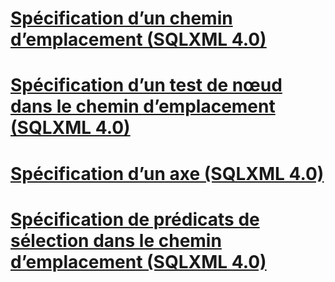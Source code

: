 # [Spécification d’un chemin d’emplacement (SQLXML 4.0)](specifying-a-location-path-sqlxml-4-0.md)
# [Spécification d’un test de nœud dans le chemin d’emplacement (SQLXML 4.0)](specifying-a-node-test-in-the-location-path-sqlxml-4-0.md)
# [Spécification d’un axe (SQLXML 4.0)](specifying-an-axis-sqlxml-4-0.md)
# [Spécification de prédicats de sélection dans le chemin d’emplacement (SQLXML 4.0)](specifying-selection-predicates-in-the-location-path-sqlxml-4-0.md)
